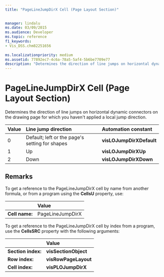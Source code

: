 ```yaml
---
title: "PageLineJumpDirX Cell (Page Layout Section)"
 
 
manager: lindalu
ms.date: 03/09/2015
ms.audience: Developer
ms.topic: reference
f1_keywords:
- Vis_DSS.chm82251656
 
ms.localizationpriority: medium
ms.assetid: 77892ec7-4c6a-78a5-5af4-5b6be7709e77
description: "Determines the direction of line jumps on horizontal dynamic connectors on the drawing page for which you haven't applied a local jump direction."
---
```


# PageLineJumpDirX Cell (Page Layout Section)

Determines the direction of line jumps on horizontal dynamic connectors on the drawing page for which you haven't applied a local jump direction.
  
|**Value**|**Line jump direction**|**Automation constant**|
|:-----|:-----|:-----|
| 0  <br/> | Default; left or the page's setting for shapes  <br/> |**visLOJumpDirXDefault** <br/> |
| 1  <br/> | Up  <br/> |**visLOJumpDirXUp** <br/> |
| 2  <br/> | Down  <br/> |**visLOJumpDirXDown** <br/> |
   
## Remarks

To get a reference to the PageLineJumpDirX cell by name from another formula, or from a program using the **CellsU** property, use: 
  
||Value |
|:-----|:-----|
| **Cell name:**  <br/> | PageLineJumpDirX  <br/> |
   
To get a reference to the PageLineJumpDirX cell by index from a program, use the **CellsSRC** property with the following arguments: 
  
||Value |
|:-----|:-----|
| **Section index:**  <br/> |**visSectionObject** <br/> |
| **Row index:**  <br/> |**visRowPageLayout** <br/> |
| **Cell index:**  <br/> |**visPLOJumpDirX** <br/> |
   

